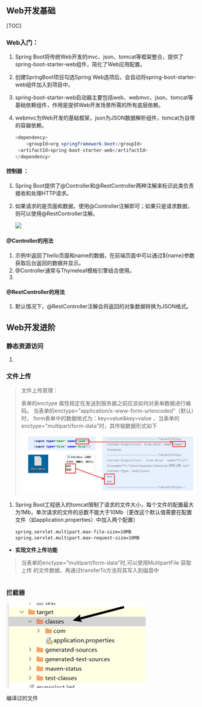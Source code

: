 ## Web开发基础

[TOC]



### **Web入门：**

1. Spring Boot将传统Web开发的mvc、json、tomcat等框架整合，提供了 spring-boot-starter-web组件，简化了Web应用配置。

2. 创建SpringBoot项目勾选Spring Web选项后，会自动将spring-boot-starter- web组件加入到项目中。

3. spring-boot-starter-web启动器主要包括web、webmvc、json、tomcat等 基础依赖组件，作用是提供Web开发场景所需的所有底层依赖。

4. webmvc为Web开发的基础框架，json为JSON数据解析组件，tomcat为自带 的容器依赖。

   ```java
   <dependency>
       <groupId>org.springframework.boot</groupId>
   	<artifactId>spring-boot-starter-web</artifactId>
   </dependency>
   ```

#### **控制器 ：**

1. Spring Boot提供了@Controller和@RestController两种注解来标识此类负责 接收和处理HTTP请求。

2. 如果请求的是页面和数据，使用@Controller注解即可；如果只是请求数据， 则可以使用@RestController注解。

   ![](E:\1studyfiles\IDEA\MyProject\myproject\docs\img\img1.png)

#### @Controller的用法

1. 示例中返回了hello页面和name的数据，在前端页面中可以通过${name}参数 获取后台返回的数据并显示。
2. @Controller通常与Thymeleaf模板引擎结合使用。
3. 

#### @RestController的用法

1. 默认情况下，@RestController注解会将返回的对象数据转换为JSON格式。



## Web开发进阶

### 静态资源访问

1. 

### 文件上传

> 文件上传原理：
>
>  表单的enctype 属性规定在发送到服务器之前应该如何对表单数据进行编码。  当表单的enctype="application/x-www-form-urlencoded"（默认）时， form表单中的数据格式为：key=value&key=value ，当表单的enctype="multipart/form-data"时，其传输数据形式如下
>
> ![](img\img2.png)

1. Spring Boot工程嵌入的tomcat限制了请求的文件大小，每个文件的配置最大 为1Mb，单次请求的文件的总数不能大于10Mb（更改这个默认值需要在配置文件（如application.properties）中加入两个配置）

   ```
   spring.servlet.multipart.max-file-size=10MB
   spring.servlet.multipart.max-request-size=10MB
   ```

   

- **实现文件上传功能**

> 当表单的enctype="multipart/form-data"时,可以使用MultipartFile 获取上传 的文件数据，再通过transferTo方法将其写入到磁盘中

```

```



### 拦截器













![](img\img3.png)

编译过的文件
